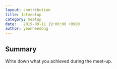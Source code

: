 ```yaml
---
layout: contribution
title: 1stmeetup
category: meetup
date:   2019-09-11 19:00:00 +0900
author: yeonheedong
---
```


## Summary
Write down what you achieved during the meet-up.
